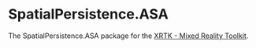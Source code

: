 # SpatialPersistence.ASA

The SpatialPersistence.ASA package for the [XRTK - Mixed Reality Toolkit](https://github.com/XRTK/XRTK-Core).
